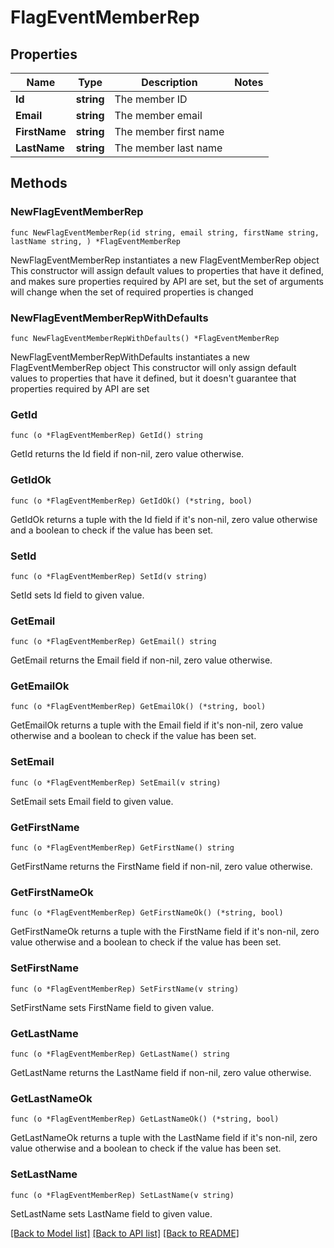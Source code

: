 # FlagEventMemberRep

## Properties

Name | Type | Description | Notes
------------ | ------------- | ------------- | -------------
**Id** | **string** | The member ID | 
**Email** | **string** | The member email | 
**FirstName** | **string** | The member first name | 
**LastName** | **string** | The member last name | 

## Methods

### NewFlagEventMemberRep

`func NewFlagEventMemberRep(id string, email string, firstName string, lastName string, ) *FlagEventMemberRep`

NewFlagEventMemberRep instantiates a new FlagEventMemberRep object
This constructor will assign default values to properties that have it defined,
and makes sure properties required by API are set, but the set of arguments
will change when the set of required properties is changed

### NewFlagEventMemberRepWithDefaults

`func NewFlagEventMemberRepWithDefaults() *FlagEventMemberRep`

NewFlagEventMemberRepWithDefaults instantiates a new FlagEventMemberRep object
This constructor will only assign default values to properties that have it defined,
but it doesn't guarantee that properties required by API are set

### GetId

`func (o *FlagEventMemberRep) GetId() string`

GetId returns the Id field if non-nil, zero value otherwise.

### GetIdOk

`func (o *FlagEventMemberRep) GetIdOk() (*string, bool)`

GetIdOk returns a tuple with the Id field if it's non-nil, zero value otherwise
and a boolean to check if the value has been set.

### SetId

`func (o *FlagEventMemberRep) SetId(v string)`

SetId sets Id field to given value.


### GetEmail

`func (o *FlagEventMemberRep) GetEmail() string`

GetEmail returns the Email field if non-nil, zero value otherwise.

### GetEmailOk

`func (o *FlagEventMemberRep) GetEmailOk() (*string, bool)`

GetEmailOk returns a tuple with the Email field if it's non-nil, zero value otherwise
and a boolean to check if the value has been set.

### SetEmail

`func (o *FlagEventMemberRep) SetEmail(v string)`

SetEmail sets Email field to given value.


### GetFirstName

`func (o *FlagEventMemberRep) GetFirstName() string`

GetFirstName returns the FirstName field if non-nil, zero value otherwise.

### GetFirstNameOk

`func (o *FlagEventMemberRep) GetFirstNameOk() (*string, bool)`

GetFirstNameOk returns a tuple with the FirstName field if it's non-nil, zero value otherwise
and a boolean to check if the value has been set.

### SetFirstName

`func (o *FlagEventMemberRep) SetFirstName(v string)`

SetFirstName sets FirstName field to given value.


### GetLastName

`func (o *FlagEventMemberRep) GetLastName() string`

GetLastName returns the LastName field if non-nil, zero value otherwise.

### GetLastNameOk

`func (o *FlagEventMemberRep) GetLastNameOk() (*string, bool)`

GetLastNameOk returns a tuple with the LastName field if it's non-nil, zero value otherwise
and a boolean to check if the value has been set.

### SetLastName

`func (o *FlagEventMemberRep) SetLastName(v string)`

SetLastName sets LastName field to given value.



[[Back to Model list]](../README.md#documentation-for-models) [[Back to API list]](../README.md#documentation-for-api-endpoints) [[Back to README]](../README.md)


